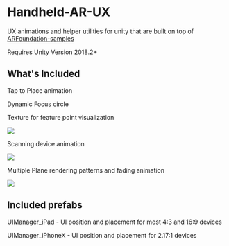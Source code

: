 # Handheld-AR-UX
UX animations and helper utilities for unity that are built on top of [ARFoundation-samples](https://github.com/unity-technologies/arfoundation-samples)

Requires Unity Version 2018.2+

## What's Included

Tap to Place animation

Dynamic Focus circle

Texture for feature point visualization

<img src="External/ARUX.gif">

Scanning device animation

<img src="External/movedeviceslowly.gif">

Multiple Plane rendering patterns and fading animation

<img src="External/FeatheredPlane.gif">

## Included prefabs

UIManager_iPad - UI position and placement for most 4:3 and 16:9 devices

UIManager_iPhoneX - UI position and placement for 2.17:1 devices
